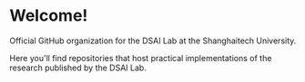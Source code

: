 # Welcome!
Official GitHub organization for the DSAI Lab at the Shanghaitech University.

Here you'll find repositories that host practical implementations of the research published by the DSAI Lab.
